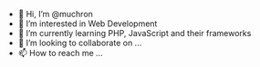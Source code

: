 - 👋 Hi, I’m @muchron
- 👀 I’m interested in Web Development 
- 🌱 I’m currently learning PHP, JavaScript and their frameworks
- 💞️ I’m looking to collaborate on ...
- 📫 How to reach me ...

<!---
muchron/muchron is a ✨ special ✨ repository because its `README.md` (this file) appears on your GitHub profile.
You can click the Preview link to take a look at your changes.
--->
